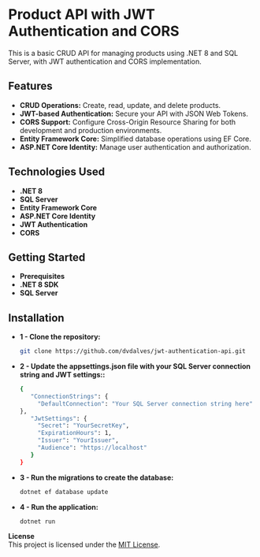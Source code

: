 # Product API with JWT Authentication and CORS

This is a basic CRUD API for managing products using .NET 8 and SQL Server, with JWT authentication and CORS implementation.

## Features
- **CRUD Operations:** Create, read, update, and delete products.
- **JWT-based Authentication:** Secure your API with JSON Web Tokens.
- **CORS Support:** Configure Cross-Origin Resource Sharing for both development and production environments.
- **Entity Framework Core:** Simplified database operations using EF Core.
- **ASP.NET Core Identity:** Manage user authentication and authorization.

## Technologies Used
- **.NET 8**
- **SQL Server**
- **Entity Framework Core**
- **ASP.NET Core Identity**
- **JWT Authentication**
- **CORS**

## Getting Started
- **Prerequisites**
- **.NET 8 SDK**
- **SQL Server**


## Installation
- **1 - Clone the repository:**
   ```bash
   git clone https://github.com/dvdalves/jwt-authentication-api.git

- **2 - Update the appsettings.json file with your SQL Server connection string and JWT settings::**
   ```bash
   {
      "ConnectionStrings": {
        "DefaultConnection": "Your SQL Server connection string here"
  },
      "JwtSettings": {
        "Secret": "YourSecretKey",
        "ExpirationHours": 1,
        "Issuer": "YourIssuer",
        "Audience": "https://localhost"
      }
  }

- **3 - Run the migrations to create the database:**
  ```bash
  dotnet ef database update

- **4 - Run the application:**
  ```bash
  dotnet run

**License**
<br>
This project is licensed under the [MIT License](https://opensource.org/licenses/MIT).
